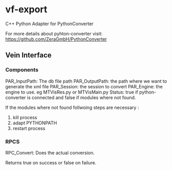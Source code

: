 # vf-export
C++ Python Adapter for PythonConverter

For more details about pyhton-converter visit: https://github.com/ZeraGmbH/PythonConverter


## Vein Interface

### Components

PAR_InputPath: The db file path
PAR_OutputPath: the path where we want to generate the xml file
PAR_Session: the session to convert
PAR_Engine: the engine to use. eg MTVisRes.py or MTVisMain.py
Status: true if python-converter is connected and false if modules where not found.

If the modules where not found follwoing steps are necessary :
1. kill process
2. adapt PYTHONPATH
3. restart process

### RPCS

RPC_Convert: Does the actual conversion. 

Returns true on success or false on failure.
